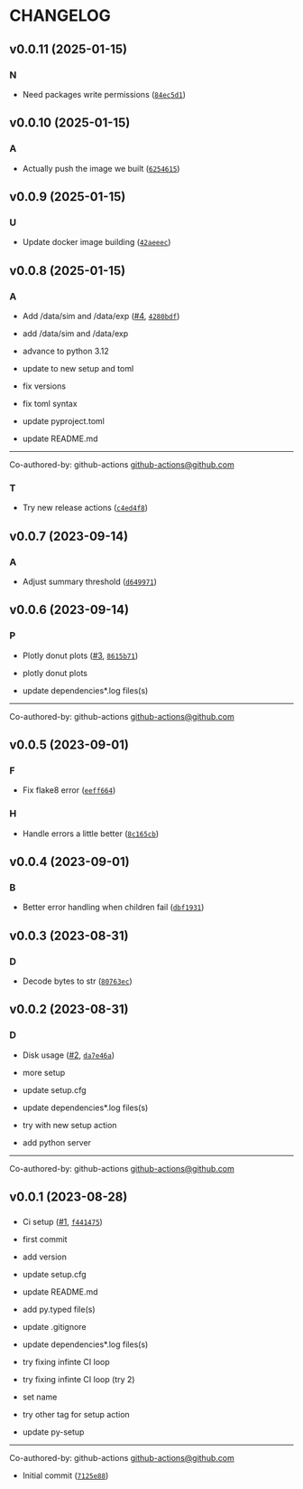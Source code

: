 # CHANGELOG


## v0.0.11 (2025-01-15)

### N

- Need packages write permissions
  ([`84ec5d1`](https://github.com/WIPACrepo/cephfs-disk-usage/commit/84ec5d14e05d1bf5f19b646cf91ca6ed3fdf0302))


## v0.0.10 (2025-01-15)

### A

- Actually push the image we built
  ([`6254615`](https://github.com/WIPACrepo/cephfs-disk-usage/commit/625461566ea3bcd7cadd778264da44080c415dd6))


## v0.0.9 (2025-01-15)

### U

- Update docker image building
  ([`42aeeec`](https://github.com/WIPACrepo/cephfs-disk-usage/commit/42aeeec25f40846f9f94469d53465a0d6aee4cf8))


## v0.0.8 (2025-01-15)

### A

- Add /data/sim and /data/exp ([#4](https://github.com/WIPACrepo/cephfs-disk-usage/pull/4),
  [`4280bdf`](https://github.com/WIPACrepo/cephfs-disk-usage/commit/4280bdf97fd09770eeac85b2d100682d945637da))

* add /data/sim and /data/exp

* advance to python 3.12

* update to new setup and toml

* fix versions

* fix toml syntax

* <bot> update pyproject.toml

* <bot> update README.md

---------

Co-authored-by: github-actions <github-actions@github.com>

### T

- Try new release actions
  ([`c4ed4f8`](https://github.com/WIPACrepo/cephfs-disk-usage/commit/c4ed4f82f5a544540692f9d7a59f497c42d24533))


## v0.0.7 (2023-09-14)

### A

- Adjust summary threshold
  ([`d649971`](https://github.com/WIPACrepo/cephfs-disk-usage/commit/d6499712dae4d921960a51786e8c0e4e95078852))


## v0.0.6 (2023-09-14)

### P

- Plotly donut plots ([#3](https://github.com/WIPACrepo/cephfs-disk-usage/pull/3),
  [`8615b71`](https://github.com/WIPACrepo/cephfs-disk-usage/commit/8615b7100a1237d337c574a61833fb479a7cf37c))

* plotly donut plots

* <bot> update dependencies*.log files(s)

---------

Co-authored-by: github-actions <github-actions@github.com>


## v0.0.5 (2023-09-01)

### F

- Fix flake8 error
  ([`eeff664`](https://github.com/WIPACrepo/cephfs-disk-usage/commit/eeff664198a87fa5b0c8957f9e6e46b701258ec1))

### H

- Handle errors a little better
  ([`8c165cb`](https://github.com/WIPACrepo/cephfs-disk-usage/commit/8c165cbb7de5e89f95e647d1d56098a5834f8c50))


## v0.0.4 (2023-09-01)

### B

- Better error handling when children fail
  ([`dbf1931`](https://github.com/WIPACrepo/cephfs-disk-usage/commit/dbf1931fccb60e26485dcd89fce18ff23143e9db))


## v0.0.3 (2023-08-31)

### D

- Decode bytes to str
  ([`80763ec`](https://github.com/WIPACrepo/cephfs-disk-usage/commit/80763ecfc76cac4be9f39d9fc24d938cfa1a322b))


## v0.0.2 (2023-08-31)

### D

- Disk usage ([#2](https://github.com/WIPACrepo/cephfs-disk-usage/pull/2),
  [`da7e46a`](https://github.com/WIPACrepo/cephfs-disk-usage/commit/da7e46ab5852cb9fa8f9aed84f46a74b0bb8f05a))

* more setup

* <bot> update setup.cfg

* <bot> update dependencies*.log files(s)

* try with new setup action

* add python server

---------

Co-authored-by: github-actions <github-actions@github.com>


## v0.0.1 (2023-08-28)

### 

- Ci setup ([#1](https://github.com/WIPACrepo/cephfs-disk-usage/pull/1),
  [`f441475`](https://github.com/WIPACrepo/cephfs-disk-usage/commit/f44147579bec793a9c50685a48970d89c5079667))

* first commit

* add version

* <bot> update setup.cfg

* <bot> update README.md

* <bot> add py.typed file(s)

* <bot> update .gitignore

* <bot> update dependencies*.log files(s)

* try fixing infinte CI loop

* try fixing infinte CI loop (try 2)

* set name

* try other tag for setup action

* update py-setup

---------

Co-authored-by: github-actions <github-actions@github.com>

- Initial commit
  ([`7125e88`](https://github.com/WIPACrepo/cephfs-disk-usage/commit/7125e8896afdabcaa941286ad2cde509d1e9a0b6))
